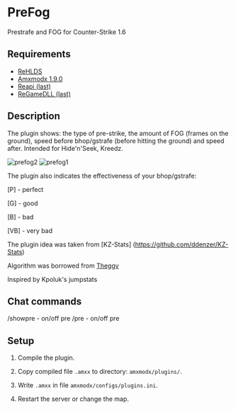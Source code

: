 # PreFog

Prestrafe and FOG for Counter-Strike 1.6

## Requirements

- [ReHLDS](https://dev-cs.ru/resources/64/)
- [Amxmodx 1.9.0](https://www.amxmodx.org/downloads-new.php)
- [Reapi (last)](https://dev-cs.ru/resources/73/updates)
- [ReGameDLL (last)](https://dev-cs.ru/resources/67/updates)

## Description

The plugin shows: the type of pre-strike, the amount of FOG (frames on the ground), speed before bhop/gstrafe (before hitting the ground) and speed after. Intended for Hide'n'Seek, Kreedz.

![prefog2](https://github.com/OpenHNS/PreFog/assets/63194135/5d337dec-e910-4df9-840a-6616323f5af4) ![prefog1](https://github.com/OpenHNS/PreFog/assets/63194135/7bc4c812-75fc-49e8-addf-4ab8add93618)

The plugin also indicates the effectiveness of your bhop/gstrafe:

[P] - perfect

[G] - good

[B] - bad

[VB] - very bad

The plugin idea was taken from [KZ-Stats] (https://github.com/ddenzer/KZ-Stats)

Algorithm was borrowed from [Theggv](https://github.com/Theggv/Kreedz/blob/master/src/scripts/utility/kz_fog.sma)

Inspired by Kpoluk's jumpstats

## Chat commands

/showpre - on/off pre
/pre - on/off pre

## Setup
 
1. Compile the plugin.

2. Copy compiled file `.amxx` to directory: `amxmodx/plugins/`.

3. Write `.amxx` in file `amxmodx/configs/plugins.ini`.

4. Restart the server or change the map.
